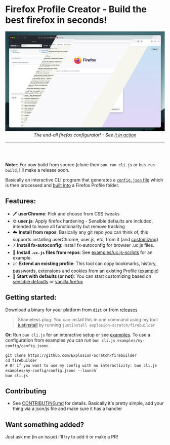 # Firefox Profile Creator - Build the best firefox in seconds!

<div align=center>
    <a href="img.png">
        <img src="img.png" width=800 alt="Demo Image 😁"/>
    </a>
    <center><i>The end-all firefox configurator! - See <a href="https://asciinema.org/a/671838">it in action</a></i></center>
    <hr/>
</div>
<br><br>

**Note:**: For now build from source (clone then `bun run cli.js` or `bun run build`, I'll make a release soon.

Basically an interactive CLI program that generates a [`config.json` file](examples/my-config/config.jsonc) which is then processed and [built into](run.js) a Firefox Profile folder.

## **Features**:

- 🖊️ **userChrome**: Pick and choose from CSS tweaks
- ⚙️ **user.js**: Apply firefox hardening - Sensible defaults are included, intended to leave all functionality but remove tracking
- ☁️ **Install from repos**: Basically any git repo you can think of, this supports installing userChrome, user.js, etc, from it (and [customizing](examples/set-theme-prefs/config.jsonc))
- ⚡ **Install fx-autoconfig**: Install fx-autoconfig for browser .uc.js files.
- 🔄 **Install `.uc.js` files from repos**: See [examples/uc.js-scripts](examples/uc.js-scripts/config.jsonc) for an example.
- 📈 **Extend an existing profile**: This tool can copy bookmarks, history, passwords, extensions and cookies from an existing Profile ([example](examples/extend-profile/config.jsonc))
- 🫥 **Start with defaults (or not)**: You can start customizing based on [sensible defaults](examples/extend-default/config.jsonc) or [vanilla firefox](examples/vanilla-firefox/config.jsonc)

## **Getting started**:
Download a binary for your platform from [`dist`](/dist) or from [releases](https://github.com/Explosion-Scratch/firebuilder/releases/latest)

> Shameless plug: You can install this in one command using my tool [justinstall](https://github.com/explosion-scratch/justinstall) by running `justinstall explosion-scratch/firebuilder`

**Or**:
Run `bun cli.js` for an interactive setup or see [examples](examples/README.md). To use a configuration from examples you can run `bun cli.js examples/my-config/config.jsonc`.
```
git clone https://github.com/Explosion-Scratch/firebuilder
cd firebuilder
# Or if you want to use my config with no interactivity: bun cli.js examples/my-config/config.jsonc --launch`
bun cli.js
```

## Contributing
- See [CONTRIBUTING.md](CONTRIBUTING.md) for details. Basically it's pretty simple, add your thing via a json/js file and make sure it has a handler


## Want something added?
Just ask me (in an issue) I'll try to add it or make a PR!

